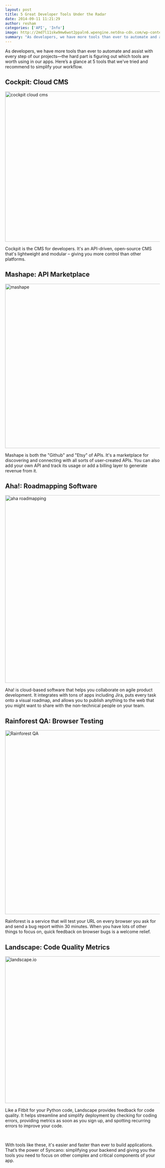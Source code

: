 ```yaml
---
layout: post
title: 5 Great Developer Tools Under the Radar
date: 2014-09-11 11:21:29
author: resham
categories: ['API', 'Info']
image: http://2md7l11skw9mw6wot2ppaln6.wpengine.netdna-cdn.com/wp-content/uploads/2014/09/Screen-Shot-2014-09-10-at-10.06.06-PM-e1411727368997.png
summary: "As developers, we have more tools than ever to automate and assist with every step of our projects—the hard part is figuring out which tools are worth using in our apps. Here’s a glance at 5 tools that we’ve tried and recommend to simplify your workflow."
---
```

As developers, we have more tools than ever to automate and assist with every step of our projects—the hard part is figuring out which tools are worth using in our apps. Here’s a glance at 5 tools that we've tried and recommend to simplify your workflow.<!--more-->
<h2><strong>Cockpit: Cloud CMS</strong></h2>
<img class="aligncenter size-full wp-image-8135" src="http://www.syncano.com/wp-content/uploads/2014/09/teaser.png" alt="cockpit cloud cms" width="973" height="489" />

Cockpit is the CMS for developers. It's an API-driven, open-source CMS that's lightweight and modular – giving you more control than other platforms.
<h2><strong>Mashape: API Marketplace</strong></h2>
<a href="http://www.syncano.com/wp-content/uploads/2014/09/Screen-Shot-2014-09-10-at-9.41.34-PM.png"><img class="aligncenter size-large wp-image-8136" src="http://www.syncano.com/wp-content/uploads/2014/09/Screen-Shot-2014-09-10-at-9.41.34-PM-1024x535.png" alt="mashape" width="1024" height="535" /></a>

Mashape is both the "Github" and "Etsy" of APIs. It's a marketplace for discovering and connecting with all sorts of user-created APIs. You can also add your own API and track its usage or add a billing layer to generate revenue from it.
<h2><strong>Aha!: Roadmapping Software</strong></h2>
<a href="http://www.syncano.com/wp-content/uploads/2014/09/capacity-planning-card-view-872d37cda319908981d0a0bb0f004c62.png"><img class="aligncenter size-full wp-image-8137" src="http://www.syncano.com/wp-content/uploads/2014/09/capacity-planning-card-view-872d37cda319908981d0a0bb0f004c62.png" alt="aha roadmapping" width="940" height="611" /></a>

Aha! is cloud-based software that helps you collaborate on agile product development. It integrates with tons of apps including Jira, puts every task onto a visual roadmap, and allows you to publish anything to the web that you might want to share with the non-technical people on your team.
<h2><strong>Rainforest QA: Browser Testing</strong></h2>
<a href="http://www.syncano.com/wp-content/uploads/2014/09/Screen-Shot-2014-09-10-at-9.56.58-PM.png"><img class="aligncenter size-full wp-image-8138" src="http://www.syncano.com/wp-content/uploads/2014/09/Screen-Shot-2014-09-10-at-9.56.58-PM.png" alt="Rainforest QA" width="976" height="599" /></a>

Rainforest is a service that will test your URL on every browser you ask for and send a bug report within 30 minutes. When you have lots of other things to focus on, quick feedback on browser bugs is a welcome relief.
<h2><strong>Landscape: Code Quality Metrics</strong></h2>
<a href="http://www.syncano.com/wp-content/uploads/2014/09/screenshot-1.png"><img class="aligncenter size-full wp-image-8139" src="http://www.syncano.com/wp-content/uploads/2014/09/screenshot-1.png" alt="landscape.io" width="600" height="478" /></a>

Like a Fitbit for your Python code, Landscape provides feedback for code quality. It helps streamline and simplify deployment by checking for coding errors, providing metrics as soon as you sign up, and spotting recurring errors to improve your code.

&nbsp;

With tools like these, it's easier and faster than ever to build applications. That’s the power of Syncano: simplifying your backend and giving you the tools you need to focus on other complex and critical components of your app.